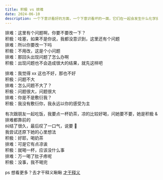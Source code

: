 ```yaml
---
title: 积极 vs 排难
date: 2024-06-10
description: 一个下意识看好的方面，一个下意识看坏的一面，它们在一起会发生什么化学反应
---
```


排难：这里有个问题啊，你要不要改一下？   
积极：哇塞，如果不是你说，我都没意识到，这里还有个问题   
排难：所以你要改一下吗   
积极：不用改，这是个小问题     
排难：那回头出现问题了怎么办啊   
积极：出现问题也不会造成很大的结果，就先这样吧   

排难：我觉得 xx 这也不好，那也不好   
积极：问题不大   
排难：怎么问题不大了？   
积极：问题很大，问题很大   
排难：你是不是敷衍我？   
积极：我没有敷衍你，我永远以你的感受为主

有次跟朋友一起吃饭，我要点一杯奶茶，凉的比较好喝，问她要不要，她是积极 & 排难都靠前的   
纠结了很久，最后叹了一口气，说要 🤣   
我尝试还原下她的心里想法   
积极：好耶，喝奶茶   
排难：可是它有点凉诶   
积极：就喝一杯，应该没什么事   
排难：万一喝了肚子疼呢   
积极：没事，我不喝完

ps 想看更多？去才干释义瞅瞅 [才干释义](https://gallupblog.com/talent)